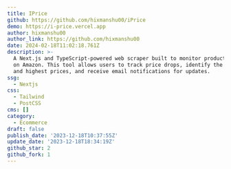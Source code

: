 ```yaml
---
title: IPrice
github: https://github.com/hixmanshu00/iPrice
demo: https://i-price.vercel.app
author: hixmanshu00
author_link: https://github.com/hixmanshu00
date: 2024-02-18T11:02:18.761Z
description: >-
  A Next.js and TypeScript-powered web scraper built to monitor product prices
  on Amazon. This tool allows users to track price drops, identify the lowest
  and highest prices, and receive email notifications for updates.
ssg:
  - Nextjs
css:
  - Tailwind
  - PostCSS
cms: []
category:
  - Ecommerce
draft: false
publish_date: '2023-12-18T10:37:55Z'
update_date: '2023-12-18T18:34:19Z'
github_star: 2
github_fork: 1
---
```

